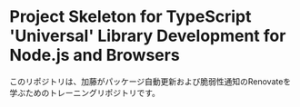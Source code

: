# Project Skeleton for TypeScript 'Universal' Library Development for Node.js and Browsers
このリポジトリは、加藤がパッケージ自動更新および脆弱性通知のRenovateを学ぶためのトレーニングリポジトリです。

